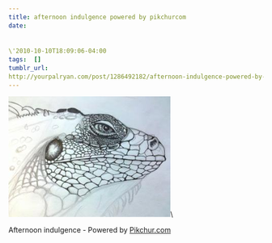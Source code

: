 ```yaml
---
title: afternoon indulgence powered by pikchurcom
date:


\'2010-10-10T18:09:06-04:00  
tags:  [] 
tumblr_url:
http://yourpalryan.com/post/1286492182/afternoon-indulgence-powered-by-pikchurcom
---
```

![](/assets/images/tumblr/tumblr_la3hj4ikkp1qz77obo1_400.jpg)\

Afternoon indulgence - Powered by [Pikchur.com](http://Pikchur.com)
